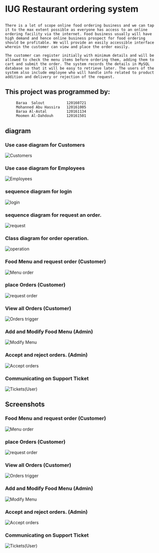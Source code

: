 # IUG Restaurant ordering system
## 
    There is a lot of scope online food ordering business and we can tap it to the max extent possible as everyone has access to an online ordering facility via the internet. Food business usually will have high demand and hence online business prospect for food ordering should be profitable. We will provide an easily accessible interface wherein the customer can view and place the order easily.

    The customer can register initially with minimum details and will be allowed to check the menu items before ordering them, adding them to cart and submit the order. The system records the details in MySQL database so that it will be easy to retrieve later. The users of the system also include employee who will handle info related to product addition and delivery or rejection of the request.


## This project was programmed by:
         Baraa  Salout 			120160721
         Mohanned Abu Hassira	120161005
         Baraa Al-Astal 		120161134
         Moomen Al-Dahdouh 		120161501

## diagram 

### Use case diagram for Customers
![Customers](../food/screenshot/diagram/1.png)
### Use case diagram for Employees
![Employees](../food/screenshot/diagram/2.png)
### sequence diagram for login
![login](../food/screenshot/diagram/3.png)

### sequence diagram for request an order.
![request](../food/screenshot/diagram/4.png)

### Class diagram for order operation.
![operation](../food/screenshot/diagram/5.png)



### Food Menu and request order (Customer)
![Menu order](../food/screenshot/1.png)
### place Orders (Customer)
![request order](../food/screenshot/3.png)
### View all Orders (Customer)
![Orders trigger](../food/screenshot/2.png)
### Add and Modify Food Menu (Admin)
![Modify Menu](../food/screenshot/4.png)
### Accept and reject orders. (Admin)
![Accept orders](../food/screenshot/8.png)
### Communicating on Support Ticket
![Tickets(User)](../food/screenshot/5.png)

## Screenshots
### Food Menu and request order (Customer)
![Menu order](../food/screenshot/1.png)
### place Orders (Customer)
![request order](../food/screenshot/3.png)
### View all Orders (Customer)
![Orders trigger](../food/screenshot/2.png)
### Add and Modify Food Menu (Admin)
![Modify Menu](../food/screenshot/4.png)
### Accept and reject orders. (Admin)
![Accept orders](../food/screenshot/8.png)
### Communicating on Support Ticket
![Tickets(User)](../food/screenshot/5.png)
